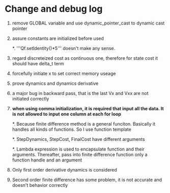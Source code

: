 # Change and debug log

1. remove GLOBAL variable and use dynamic_pointer_cast to dynamic cast pointer

2. assure constants are initialized before used
	
	*. '''Qf.setIdentity()*5''' doesn't make any sense.

3. regard discreteized cost as continuous one, therefore for state cost it should have delta_t term

4. forcefully initiate x to set correct memory useage

5. prove dynamics and dynamics derivative

6. a major bug in backward pass, that is the last Vx and Vxx are not initiated correctly

7. __when using comma initialization, it is required that input all the data. It is not allowed to input one column at each for loop__

	*. Because finite difference method is a general funciton. Basically it handles all kinds of functions. So I use function template

	*. StepDynamics, StepCost, FinalCost have different arguments

	*. Lambda expression is used to encapsulate function and their arguments. Thereafter, pass into finite difference function only a function handle and an argument
	
8. Only first order derivative dynamics is considered

9. Second order finite difference has some problem, it is not accurate and doesn't behavior correctly
